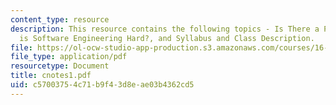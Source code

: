 ```yaml
---
content_type: resource
description: This resource contains the following topics - Is There a Problem?, Why
  is Software Engineering Hard?, and Syllabus and Class Description.
file: https://ol-ocw-studio-app-production.s3.amazonaws.com/courses/16-355j-software-engineering-concepts-fall-2005/c57003754c71b9f43d8eae03b4362cd5_cnotes1.pdf
file_type: application/pdf
resourcetype: Document
title: cnotes1.pdf
uid: c5700375-4c71-b9f4-3d8e-ae03b4362cd5
---
```

